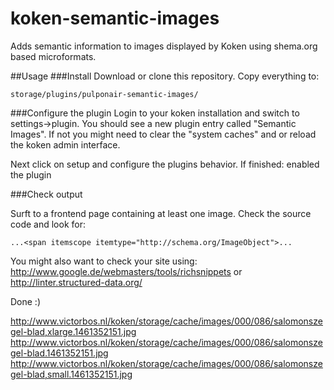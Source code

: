 koken-semantic-images
=====================

Adds semantic information to images displayed by Koken using shema.org based microformats.

##Usage
###Install
Download or clone this repository. Copy everything to:
 ```
storage/plugins/pulponair-semantic-images/
```
###Configure the plugin
Login to your koken installation and switch to settings->plugin. You should see a new plugin entry called "Semantic Images". If not you might need to clear the "system caches" and or reload the koken admin interface.

Next click on setup and configure the plugins behavior. If finished: enabled the plugin

###Check output

Surft to a frontend page containing at least one image. Check the source code and look for:
```
...<span itemscope itemtype="http://schema.org/ImageObject">...
```

You might also want to check your site using: http://www.google.de/webmasters/tools/richsnippets or http://linter.structured-data.org/

Done :)

http://www.victorbos.nl/koken/storage/cache/images/000/086/salomonszegel-blad,xlarge.1461352151.jpg
http://www.victorbos.nl/koken/storage/cache/images/000/086/salomonszegel-blad.1461352151.jpg
http://www.victorbos.nl/koken/storage/cache/images/000/086/salomonszegel-blad,small.1461352151.jpg

<span itemscope itemtype="http://schema.org/ImageObject">
<img class="height_limit k-lazy-loading"
        data-alt="Bladeren"
        data-lazy-fade="400"
        data-visibility="public"
        data-respond-to="width"
        data-presets="tiny,60,40 small,100,67 medium,480,320 medium_large,800,534 large,1024,683 xlarge,1600,1067 huge,1600,1067"
        data-base="http://www.victorbos.nl/koken/storage/cache/images/000/086/salomonszegel-blad,"
        data-extension="1461352151.jpg"/>
<meta itemprop="name"
content="Rollend blad**VALUE**" /
><meta itemprop="caption" content="Jong  blad Salomonszegel, Polygonatum multiflorum**VALUE**" />
<meta itemprop="contentUrl" content="http://www.victorbos.nl/content/rollend-blad-1/**VALUE**" />
<meta itemprop="thumbnailUrl" content="http://www.victorbos.nl/koken/storage/cache/images/000/086/salomonszegel-blad,small.1461352151.jpg**VALUE**" />
<meta itemprop="author" content="Victor Bos" />
<meta itemprop="dateCreated" content="2012-04-01" />
<meta itemprop="datePublished" content="2012-04-01" />
</span>
